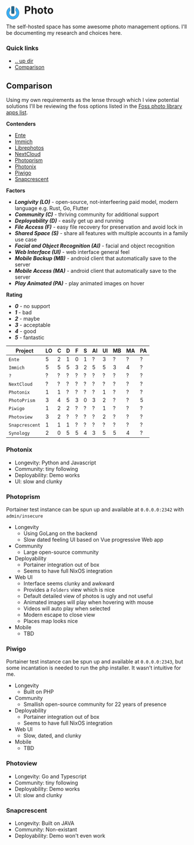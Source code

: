 # Photo <img style="margin: 6px 13px 0px 0px" align="left" src="../../data/images/logo_36x36.png" />

The self-hosted space has some awesome photo management options. I'll be documenting my research and 
choices here.

### Quick links
* [.. up dir](../README.md)
* [Comparison](#comparison)

## Comparison
Using my own requirements as the lense through which I view potential solutions I'll be reviewing the 
foss options listed in the [Foss photo library apps list](https://meichthys.github.io/foss_photo_libraries/).

**Contenders**
* [Ente](ente/README.md)
* [Immich](immich/README.md)
* [Librephotos](librephotos/README.md)
* [NextCloud](nextcloud/README.md)
* [Photoprism](photoprism/README.md)
* [Photonix](photonix/README.md)
* [Piwigo](piwigo/README.md)
* [Snapcrescent](snapcrescent/README.md)

**Factors**
* ***Longivity (LO)*** - open-source, not-interfeering paid model, modern language e.g. Rust, Go, Flutter
* ***Community (C)*** - thriving community for additional support
* ***Deployability (D)*** - easily get up and running
* ***File Access (F)*** - easy file recovery for preservation and avoid lock in
* ***Shared Space (S)*** - share all features with multiple accounts in a family use case
* ***Facial and Object Recognition (AI)*** - facial and object recognition
* ***Web Interface (UI)*** - web interface general feel
* ***Mobile Backup (MB)*** - android client that automatically save to the server
* ***Mobile Access (MA)*** - android client that automatically save to the server
* ***Play Animated (PA)*** - play animated images on hover

**Rating**
* ***0*** - no support
* ***1*** - bad
* ***2*** - maybe
* ***3*** - acceptable
* ***4*** - good
* ***5*** - fantastic

| Project       | LO | C | D | F | S | AI | UI | MB | MA | PA |
| ------------- | -- | - | - | - | - | -- | -- | -- | -- | -- |
| `Ente`        | 5  | 2 | 1 | 0 | 1 | ?  | 3  | ?  | ?  | ?  | 
| `Immich`      | 5  | 5 | 5 | 3 | 2 | 5  | 5  | 3  | 4  | ?  |
| `?`           | ?  | ? | ? | ? | ? | ?  | ?  | ?  | ?  | ?  |
| `NextCloud`   | ?  | ? | ? | ? | ? | ?  | ?  | ?  | ?  | ?  |
| `Photonix`    | 1  | 1 | ? | ? | ? | ?  | 1  | ?  | ?  | ?  |
| `PhotoPrism`  | 3  | 4 | 5 | 3 | 0 | 3  | 2  | ?  | ?  | 5  |
| `Piwigo`      | 1  | 2 | 2 | ? | ? | ?  | 1  | ?  | ?  | ?  |
| `Photoview`   | 3  | 2 | ? | ? | ? | ?  | 2  | ?  | ?  | ?  |
| `Snapcrescent`| 1  | 1 | 1 | ? | ? | ?  | ?  | ?  | ?  | ?  |
| `Synology`    | 2  | 0 | 5 | 5 | 4 | 3  | 5  | 5  | 4  | ?  |

### Photonix
* Longevity: Python and Javascript
* Community: tiny following
* Deployability: Demo works
* UI: slow and clunky

### Photoprism
Portainer test instance can be spun up and available at `0.0.0.0:2342` with `admin/insecure`

* Longevity
  - Using GoLang on the backend
  - Slow dated feeling UI based on Vue progressive Web app
* Community
  - Large open-source community
* Deployability
  - Portainer integration out of box
  - Seems to have full NixOS integration
* Web UI
  - Interface seems clunky and awkward
  - Provides a `Folders` view which is nice
  - Default detailed view of photos is ugly and not useful
  - Animated images will play when hovering with mouse
  - Videos will auto play when selected
  - Modern escape to close view
  - Places map looks nice
* Mobile
  - TBD

### Piwigo
Portainer test instance can be spun up and available at `0.0.0.0:2343`, but some incantation is 
needed to run the php installer. It wasn't intuitive for me.

* Longevity
  - Built on PHP
* Community
  - Smallish open-source community for 22 years of presence
* Deployability
  - Portainer integration out of box
  - Seems to have full NixOS integration
* Web UI
  - Slow, dated, and clunky
* Mobile
  - TBD

### Photoview
* Longevity: Go and Typescript
* Community: tiny following
* Deployability: Demo works
* UI: slow and clunky

### Snapcrescent
* Longevity: Built on JAVA
* Community: Non-existant
* Deployability: Demo won't even work
